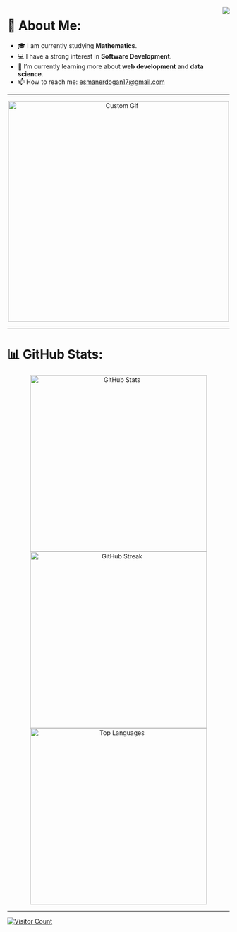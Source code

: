 <!-- Profile Views -->
<p align="center">
  <img src="https://komarev.com/ghpvc/?username=erdgnesm&&style=plastics&&color=yellow" align="right"/>
</p>

# 💫 About Me:
- 🎓 I am currently studying **Mathematics**.
- 💻 I have a strong interest in **Software Development**.
- 🌱 I’m currently learning more about **web development** and **data science**.
- 📫 How to reach me: [esmanerdogan17@gmail.com](mailto:esmanerdogan17@gmail.com)

---

<p align="center">
  <img src="https://drive.google.com/uc?id=1jTCsZdb1F29UtPncXsAiBb5m0XDFbqGH" width="500px" alt="Custom Gif"/>
</p>

---

# 📊 GitHub Stats:
<p align="center">
  <img src="https://github-readme-stats.vercel.app/api?username=erdgnesm&theme=react&hide_border=false&include_all_commits=false&count_private=false" alt="GitHub Stats" width="400px"/><br/>
  <img src="https://github-readme-streak-stats.herokuapp.com/?user=erdgnesm&theme=react&hide_border=false" alt="GitHub Streak" width="400px"/><br/>
  <img src="https://github-readme-stats.vercel.app/api/top-langs/?username=erdgnesm&theme=react&hide_border=false&include_all_commits=false&count_private=false&layout=compact" alt="Top Languages" width="400px"/>
</p>

---

[![Visitor Count](https://visitcount.itsvg.in/api?id=erdgnesm&icon=0&color=1)](https://visitcount.itsvg.in)
